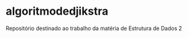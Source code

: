 # algoritmodedjikstra
Repositório destinado ao trabalho da matéria de Estrutura de Dados 2

<!-- <link href="https://unpkg.com/vis-network/styles/vis-network.min.css" rel="stylesheet" type="text/css" />--!>
    <script src="https://unpkg.com/vis-network/standalone/umd/vis-network.min.js"></script>
